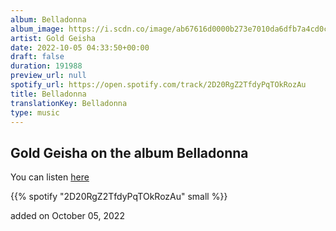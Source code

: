 ```yaml
---
album: Belladonna
album_image: https://i.scdn.co/image/ab67616d0000b273e7010da6dfb7a4cd0cd4e6ed
artist: Gold Geisha
date: 2022-10-05 04:33:50+00:00
draft: false
duration: 191988
preview_url: null
spotify_url: https://open.spotify.com/track/2D20RgZ2TfdyPqTOkRozAu
title: Belladonna
translationKey: Belladonna
type: music
---
```


## Gold Geisha on the album Belladonna

You can listen [here](https://open.spotify.com/track/2D20RgZ2TfdyPqTOkRozAu)

{{% spotify "2D20RgZ2TfdyPqTOkRozAu" small %}}

added on October 05, 2022